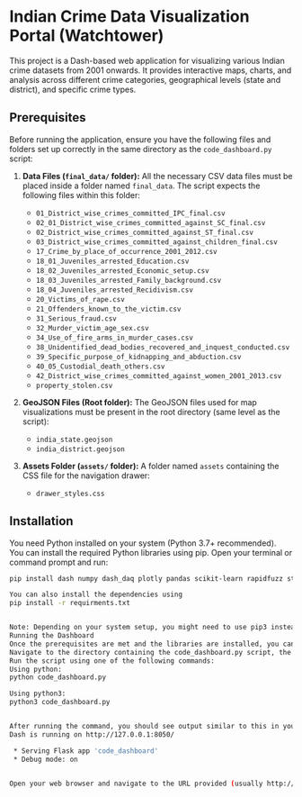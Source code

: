 # Indian Crime Data Visualization Portal (Watchtower)

This project is a Dash-based web application for visualizing various Indian crime datasets from 2001 onwards. It provides interactive maps, charts, and analysis across different crime categories, geographical levels (state and district), and specific crime types.

## Prerequisites

Before running the application, ensure you have the following files and folders set up correctly in the same directory as the `code_dashboard.py` script:

1.  **Data Files (`final_data/` folder):** All the necessary CSV data files must be placed inside a folder named `final_data`. The script expects the following files within this folder:

    - `01_District_wise_crimes_committed_IPC_final.csv`
    - `02_01_District_wise_crimes_committed_against_SC_final.csv`
    - `02_District_wise_crimes_committed_against_ST_final.csv`
    - `03_District_wise_crimes_committed_against_children_final.csv`
    - `17_Crime_by_place_of_occurrence_2001_2012.csv`
    - `18_01_Juveniles_arrested_Education.csv`
    - `18_02_Juveniles_arrested_Economic_setup.csv`
    - `18_03_Juveniles_arrested_Family_background.csv`
    - `18_04_Juveniles_arrested_Recidivism.csv`
    - `20_Victims_of_rape.csv`
    - `21_Offenders_known_to_the_victim.csv`
    - `31_Serious_fraud.csv`
    - `32_Murder_victim_age_sex.csv`
    - `34_Use_of_fire_arms_in_murder_cases.csv`
    - `38_Unidentified_dead_bodies_recovered_and_inquest_conducted.csv`
    - `39_Specific_purpose_of_kidnapping_and_abduction.csv`
    - `40_05_Custodial_death_others.csv`
    - `42_District_wise_crimes_committed_against_women_2001_2013.csv`
    - `property_stolen.csv`

2.  **GeoJSON Files (Root folder):** The GeoJSON files used for map visualizations must be present in the root directory (same level as the script):

    - `india_state.geojson`
    - `india_district.geojson`

3.  **Assets Folder (`assets/` folder):** A folder named `assets` containing the CSS file for the navigation drawer:
    - `drawer_styles.css`

## Installation

You need Python installed on your system (Python 3.7+ recommended). You can install the required Python libraries using pip. Open your terminal or command prompt and run:

```bash
pip install dash numpy dash_daq plotly pandas scikit-learn rapidfuzz statsmodels

You can also install the dependencies using
pip install -r requirments.txt


Note: Depending on your system setup, you might need to use pip3 instead of pip.
Running the Dashboard
Once the prerequisites are met and the libraries are installed, you can run the dashboard application.
Navigate to the directory containing the code_dashboard.py script, the final_data folder, the assets folder, and the GeoJSON files in your terminal.
Run the script using one of the following commands:
Using python:
python code_dashboard.py

Using python3:
python3 code_dashboard.py


After running the command, you should see output similar to this in your terminal:
Dash is running on http://127.0.0.1:8050/

 * Serving Flask app 'code_dashboard'
 * Debug mode: on


Open your web browser and navigate to the URL provided (usually http://127.0.0.1:8050/). The dashboard should load.
```
